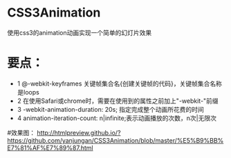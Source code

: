 # CSS3Animation
使用css3的animation动画实现一个简单的幻灯片效果

# 要点：
* 1  @-webkit-keyframes 关键帧集合名{创建关键帧的代码}，关键帧集合名称是loops 
* 2  在使用Safari或chrome时，需要在使用到的属性之前加上"-webkit-"前缀
* 3 -webkit-animation-duration: 20s; 指定完成整个动画所花费的时间 
* 4 animation-iteration-count: n|infinite;表示动画播放的次数，n次|无限次

#效果图：
http://htmlpreview.github.io/?https://github.com/yanjungan/CSS3Animation/blob/master/%E5%B9%BB%E7%81%AF%E7%89%87.html

